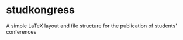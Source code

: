 # studkongress
A simple LaTeX layout and file structure for the publication of students' conferences
